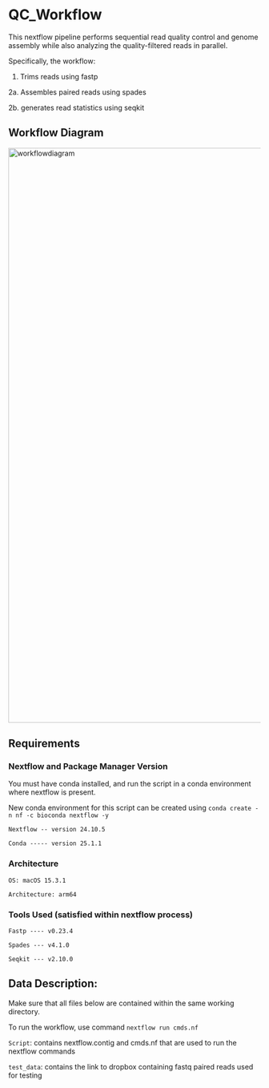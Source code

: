 # QC_Workflow

This nextflow pipeline performs sequential read quality control and genome assembly while also analyzing the quality-filtered reads in parallel.

Specifically, the workflow:

1. Trims reads using fastp

2a. Assembles paired reads using spades

2b. generates read statistics using seqkit 

## Workflow Diagram

<img width="1147" alt="workflowdiagram" src="https://github.gatech.edu/hmiura3/first_wf/assets/97627/024c0e9a-0147-4aab-8d04-c08dfc57efb1">

## Requirements

### Nextflow and Package Manager Version

You must have conda installed, and run the script in a conda environment where nextflow is present.

New conda environment for this script can be created using `conda create -n nf -c bioconda nextflow -y`

`Nextflow -- version 24.10.5`

`Conda ----- version 25.1.1`


### Architecture

`OS: macOS 15.3.1`

`Architecture: arm64`



### Tools Used (satisfied within nextflow process)

`Fastp ---- v0.23.4`

`Spades --- v4.1.0`

`Seqkit --- v2.10.0`


## Data Description:

Make sure that all files below are contained within the same working directory.

To run the workflow, use command  `nextflow run cmds.nf`


`Script`: contains nextflow.contig and cmds.nf that are used to run the nextflow commands

`test_data`: contains the link to dropbox containing fastq paired reads used for testing
